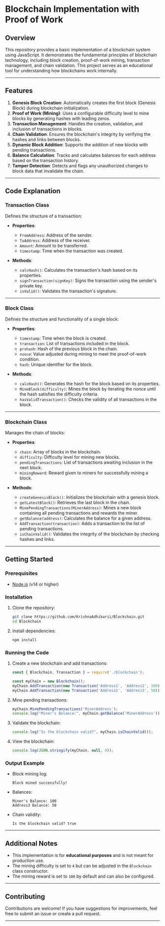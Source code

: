 

# Blockchain Implementation with Proof of Work

## Overview
This repository provides a basic implementation of a blockchain system using JavaScript. It demonstrates the fundamental principles of blockchain technology, including block creation, proof-of-work mining, transaction management, and chain validation. This project serves as an educational tool for understanding how blockchains work internally.

---

## Features

1. **Genesis Block Creation**: Automatically creates the first block (Genesis Block) during blockchain initialization.
2. **Proof of Work (Mining)**: Uses a configurable difficulty level to mine blocks by generating hashes with leading zeros.
3. **Transaction Management**: Handles the creation, validation, and inclusion of transactions in blocks.
4. **Chain Validation**: Ensures the blockchain's integrity by verifying the hashes and links between blocks.
5. **Dynamic Block Addition**: Supports the addition of new blocks with pending transactions.
6. **Balance Calculation**: Tracks and calculates balances for each address based on the transaction history.
7. **Tamper Detection**: Detects and flags any unauthorized changes to block data that invalidate the chain.

---

## Code Explanation

### **Transaction Class**
Defines the structure of a transaction:
- **Properties**:
  - `FromAddress`: Address of the sender.
  - `ToAddress`: Address of the receiver.
  - `Amount`: Amount to be transferred.
  - `timestamp`: Time when the transaction was created.

- **Methods**:
  - `calcHash()`: Calculates the transaction's hash based on its properties.
  - `signTransaction(signKey)`: Signs the transaction using the sender's private key.
  - `isValid()`: Validates the transaction's signature.

---

### **Block Class**
Defines the structure and functionality of a single block:
- **Properties**:
  - `timestamp`: Time when the block is created.
  - `transaction`: List of transactions included in the block.
  - `prvhash`: Hash of the previous block in the chain.
  - `nonce`: Value adjusted during mining to meet the proof-of-work condition.
  - `hash`: Unique identifier for the block.

- **Methods**:
  - `calcHash()`: Generates the hash for the block based on its properties.
  - `MineBlock(difficulty)`: Mines the block by iterating the nonce until the hash satisfies the difficulty criteria.
  - `hasValidTransaction()`: Checks the validity of all transactions in the block.

---

### **Blockchain Class**
Manages the chain of blocks:
- **Properties**:
  - `chain`: Array of blocks in the blockchain.
  - `difficulty`: Difficulty level for mining new blocks.
  - `pendingTransactions`: List of transactions awaiting inclusion in the next block.
  - `miningReward`: Reward given to miners for successfully mining a block.

- **Methods**:
  - `createGenesisBlock()`: Initializes the blockchain with a genesis block.
  - `getLatestBlock()`: Retrieves the last block in the chain.
  - `MinePendingTransactions(MinerAddress)`: Mines a new block containing all pending transactions and rewards the miner.
  - `getBalance(address)`: Calculates the balance for a given address.
  - `AddTransaction(transaction)`: Adds a transaction to the list of pending transactions.
  - `isChainValid()`: Validates the integrity of the blockchain by checking hashes and links.

---

## Getting Started

### **Prerequisites**
- [Node.js](https://nodejs.org/) (v14 or higher)

### **Installation**
1. Clone the repository:
   ```bash
   git clone https://github.com/KrishnaAdhikarii/Blockchain.git
   cd Blockchain
   ```
2. Install dependencies:
   ```bash
   npm install
   ```

### **Running the Code**
1. Create a new blockchain and add transactions:
   ```javascript
   const { Blockchain, Transaction } = require('./blockchain');

   const myChain = new Blockchain();
   myChain.AddTransaction(new Transaction('Address1', 'Address2', 100));
   myChain.AddTransaction(new Transaction('Address2', 'Address3', 50));
   ```

2. Mine pending transactions:
   ```javascript
   myChain.MinePendingTransactions('MinerAddress');
   console.log("Miner's Balance:", myChain.getBalance('MinerAddress'));
   ```

3. Validate the blockchain:
   ```javascript
   console.log("Is the blockchain valid?", myChain.isChainValid());
   ```

4. View the blockchain:
   ```javascript
   console.log(JSON.stringify(myChain, null, 4));
   ```

### **Output Example**
- Block mining log:
  ```plaintext
  Block mined successfully!
  ```
- Balances:
  ```plaintext
  Miner's Balance: 100
  Address3 Balance: 50
  ```
- Chain validity:
  ```plaintext
  Is the blockchain valid? true
  ```

---

## Additional Notes
- This implementation is for **educational purposes** and is not meant for production use.
- The mining difficulty is set to `4` but can be adjusted in the `Blockchain` class constructor.
- The mining reward is set to `100` by default and can also be configured.

---

## Contributing
Contributions are welcome! If you have suggestions for improvements, feel free to submit an issue or create a pull request.

---

